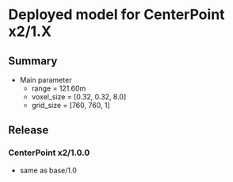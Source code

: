 # Deployed model for CenterPoint x2/1.X
## Summary

- Main parameter
  - range = 121.60m
  - voxel_size = [0.32, 0.32, 8.0]
  - grid_size = [760, 760, 1]

## Release
### CenterPoint x2/1.0.0

- same as base/1.0
